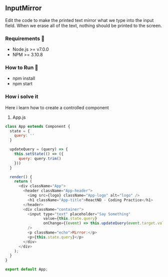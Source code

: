 ## InputMirror

 Edit the code to make the printed text mirror what we type into the input
field. When we erase all of the text, nothing should be printed to the screen.

### Requirements :wrench:
- Node.js >= v7.0.0
- NPM >= 3.10.8

### How to Run :runner:
- npm install
- npm start

### How i solve it

Here i learn how to create a controlled component

1. App.js

```javascript
class App extends Component {
  state = {
    query: ''
  }

  updateQuery = (query) => {
    this.setState(() => ({
      query: query.trim()
    }))
  }

  render() {
    return (
      <div className="App">
        <header className="App-header">
          <img src={logo} className="App-logo" alt="logo" />
          <h1 className="App-title">ReactND - Coding Practice</h1>
        </header>
        <div className="container">
          <input type="text" placeholder="Say Something"
                 value={this.state.query}
                 onChange={(event) => this.updateQuery(event.target.value)}
          />
          <p className="echo">Mirror:</p>
          <p>{this.state.query}</p>
        </div>
      </div>
    );
  }
}

export default App;
```
